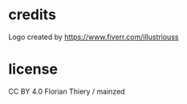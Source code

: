# credits

Logo created by https://www.fiverr.com/illustriouss

# license

CC BY 4.0 Florian Thiery / mainzed
